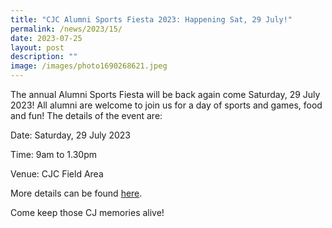 ```yaml
---
title: "CJC Alumni Sports Fiesta 2023: Happening Sat, 29 July!"
permalink: /news/2023/15/
date: 2023-07-25
layout: post
description: ""
image: /images/photo1690268621.jpeg
---
```

The annual Alumni Sports Fiesta will be back again come Saturday, 29 July 2023! All alumni are welcome to join us for a day of sports and games, food and fun! The details of the event are:

Date: Saturday, 29 July 2023

Time: 9am to 1.30pm

Venue: CJC Field Area

More details can be found [here](https://docs.google.com/forms/d/e/1FAIpQLSflW-j7XM5J_1shC_8IK7YJzPvGWTKA0wCZoJRemGC4EgwvlA/viewform). 

Come keep those CJ memories alive!